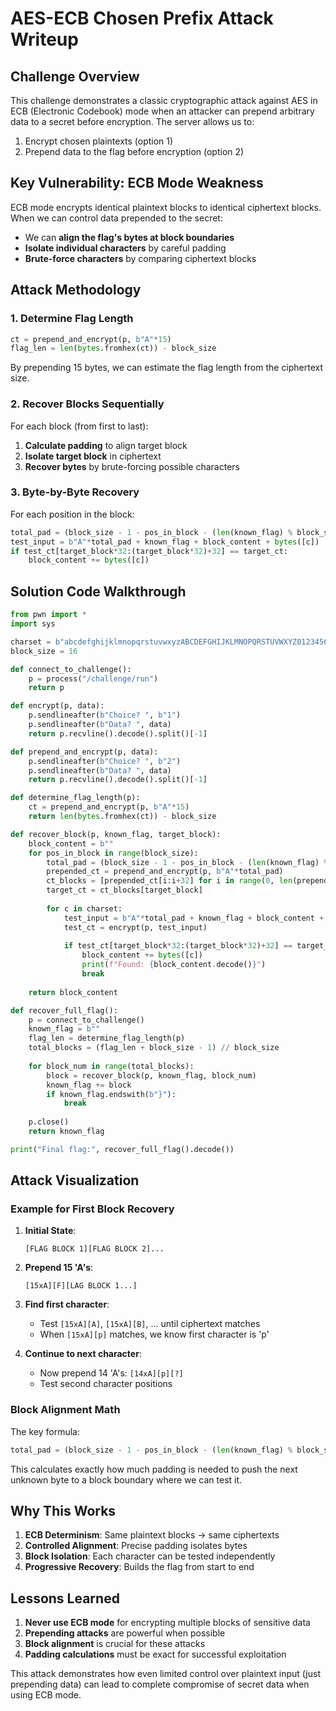 # AES-ECB Chosen Prefix Attack Writeup

## Challenge Overview

This challenge demonstrates a classic cryptographic attack against AES in ECB (Electronic Codebook) mode when an attacker can prepend arbitrary data to a secret before encryption. The server allows us to:
1. Encrypt chosen plaintexts (option 1)
2. Prepend data to the flag before encryption (option 2)

## Key Vulnerability: ECB Mode Weakness

ECB mode encrypts identical plaintext blocks to identical ciphertext blocks. When we can control data prepended to the secret:
- We can **align the flag's bytes at block boundaries**
- **Isolate individual characters** by careful padding
- **Brute-force characters** by comparing ciphertext blocks

## Attack Methodology

### 1. Determine Flag Length
```python
ct = prepend_and_encrypt(p, b"A"*15)
flag_len = len(bytes.fromhex(ct)) - block_size
```
By prepending 15 bytes, we can estimate the flag length from the ciphertext size.

### 2. Recover Blocks Sequentially
For each block (from first to last):
1. **Calculate padding** to align target block
2. **Isolate target block** in ciphertext
3. **Recover bytes** by brute-forcing possible characters

### 3. Byte-by-Byte Recovery
For each position in the block:
```python
total_pad = (block_size - 1 - pos_in_block - (len(known_flag) % block_size)) % block_size
test_input = b"A"*total_pad + known_flag + block_content + bytes([c])
if test_ct[target_block*32:(target_block*32)+32] == target_ct:
    block_content += bytes([c])
```

## Solution Code Walkthrough

```python
from pwn import *
import sys

charset = b"abcdefghijklmnopqrstuvwxyzABCDEFGHIJKLMNOPQRSTUVWXYZ0123456789_{}-!?."
block_size = 16

def connect_to_challenge():
    p = process("/challenge/run")
    return p

def encrypt(p, data):
    p.sendlineafter(b"Choice? ", b"1")
    p.sendlineafter(b"Data? ", data)
    return p.recvline().decode().split()[-1]

def prepend_and_encrypt(p, data):
    p.sendlineafter(b"Choice? ", b"2")
    p.sendlineafter(b"Data? ", data)
    return p.recvline().decode().split()[-1]

def determine_flag_length(p):
    ct = prepend_and_encrypt(p, b"A"*15)
    return len(bytes.fromhex(ct)) - block_size

def recover_block(p, known_flag, target_block):
    block_content = b""
    for pos_in_block in range(block_size):
        total_pad = (block_size - 1 - pos_in_block - (len(known_flag) % block_size)) % block_size
        prepended_ct = prepend_and_encrypt(p, b"A"*total_pad)
        ct_blocks = [prepended_ct[i:i+32] for i in range(0, len(prepended_ct), 32)]
        target_ct = ct_blocks[target_block]
        
        for c in charset:
            test_input = b"A"*total_pad + known_flag + block_content + bytes([c])
            test_ct = encrypt(p, test_input)
            
            if test_ct[target_block*32:(target_block*32)+32] == target_ct:
                block_content += bytes([c])
                print(f"Found: {block_content.decode()}")
                break
                
    return block_content

def recover_full_flag():
    p = connect_to_challenge()
    known_flag = b""
    flag_len = determine_flag_length(p)
    total_blocks = (flag_len + block_size - 1) // block_size
    
    for block_num in range(total_blocks):
        block = recover_block(p, known_flag, block_num)
        known_flag += block
        if known_flag.endswith(b"}"):
            break
            
    p.close()
    return known_flag

print("Final flag:", recover_full_flag().decode())
```

## Attack Visualization

### Example for First Block Recovery
1. **Initial State**:
   ```
   [FLAG BLOCK 1][FLAG BLOCK 2]...
   ```

2. **Prepend 15 'A's**:
   ```
   [15xA][F][LAG BLOCK 1...]
   ```

3. **Find first character**:
   - Test `[15xA][A]`, `[15xA][B]`, ... until ciphertext matches
   - When `[15xA][p]` matches, we know first character is 'p'

4. **Continue to next character**:
   - Now prepend 14 'A's: `[14xA][p][?]`
   - Test second character positions

### Block Alignment Math
The key formula:
```python
total_pad = (block_size - 1 - pos_in_block - (len(known_flag) % block_size) % block_size
```
This calculates exactly how much padding is needed to push the next unknown byte to a block boundary where we can test it.

## Why This Works

1. **ECB Determinism**: Same plaintext blocks → same ciphertexts
2. **Controlled Alignment**: Precise padding isolates bytes
3. **Block Isolation**: Each character can be tested independently
4. **Progressive Recovery**: Builds the flag from start to end

## Lessons Learned

1. **Never use ECB mode** for encrypting multiple blocks of sensitive data
2. **Prepending attacks** are powerful when possible
3. **Block alignment** is crucial for these attacks
4. **Padding calculations** must be exact for successful exploitation

This attack demonstrates how even limited control over plaintext input (just prepending data) can lead to complete compromise of secret data when using ECB mode.
